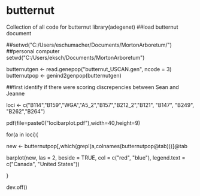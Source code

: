 # butternut
Collection of all code for butternut
library(adegenet)
##load butternut document

##setwd("C:/Users/eschumacher/Documents/MortonArboretum/")
##personal computer
setwd("C:/Users/eksch/Documents/MortonArboretum")

butternutgen <- read.genepop("butternut_USCAN.gen", ncode = 3)
butternutpop <- genind2genpop(butternutgen)

##first identify if there were scoring discrepencies between Sean and Jeanne

loci <- c("B114","B159","WGA","A5_2","B157","B212_2","B121",	"B147",	"B249",	"B262","B264")

pdf(file=paste0("locibarplot.pdf"),width=40,height=9)

for(a in loci){
  
  new <- butternutpop[,which(grepl(a,colnames(butternutpop@tab)))]@tab
  
  barplot(new, las = 2, beside = TRUE, col = c("red", "blue"), legend.text =  c("Canada", "United States"))
  
}




dev.off()
